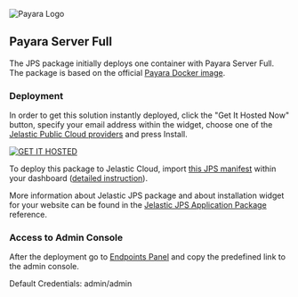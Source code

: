 ![Payara Logo](http://cdn2.hubspot.net/hub/334594/hubfs/Payara_Blog_Images/payara_logo_edited.jpg?t=1464882446136&width=150) 
## Payara Server Full

The JPS package initially deploys one container with Payara Server Full. The package is based on the official [Payara Docker image](https://github.com/payara/docker-payaraserver-full).

### Deployment

In order to get this solution instantly deployed, click the "Get It Hosted Now" button, specify your email address within the widget, choose one of the [Jelastic Public Cloud providers](https://jelastic.cloud) and press Install.

[![GET IT HOSTED](https://raw.githubusercontent.com/jelastic-jps/jpswiki/master/images/getithosted.png)](https://jelastic.com/install-application/?manifest=https%3A%2F%2Fgithub.com%2Fjelastic-jps%2Fpayara%2Fraw%2Fmaster%2Fpayara-server-full%2Fmanifest.jps)

To deploy this package to Jelastic  Cloud, import [this JPS manifest](../../../raw/master/payara-server-full/manifest.jps) within your dashboard ([detailed instruction](https://docs.jelastic.com/environment-export-import#import)).

More information about Jelastic JPS package and about installation widget for your website can be found in the [Jelastic JPS Application Package](https://github.com/jelastic-jps/jpswiki/wiki/Jelastic-JPS-Application-Package) reference.

### Access to Admin Console 
After the deployment go to [Endpoints Panel](https://docs.jelastic.com/endpoints) and copy the predefined link to the admin console.  

Default Credentials: admin/admin

